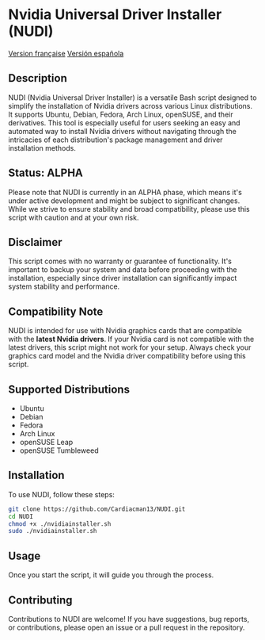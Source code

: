 # Nvidia Universal Driver Installer (NUDI)

[Version française](https://github.com/Cardiacman13/NUDI/blob/main/lang/README.fr.md) [Versión española](https://github.com/Cardiacman13/NUDI/blob/main/lang/README.es.md)

## Description

NUDI (Nvidia Universal Driver Installer) is a versatile Bash script designed to simplify the installation of Nvidia drivers across various Linux distributions. It supports Ubuntu, Debian, Fedora, Arch Linux, openSUSE, and their derivatives. This tool is especially useful for users seeking an easy and automated way to install Nvidia drivers without navigating through the intricacies of each distribution's package management and driver installation methods.

## Status: ALPHA

Please note that NUDI is currently in an ALPHA phase, which means it's under active development and might be subject to significant changes. While we strive to ensure stability and broad compatibility, please use this script with caution and at your own risk.

## Disclaimer

This script comes with no warranty or guarantee of functionality. It's important to backup your system and data before proceeding with the installation, especially since driver installation can significantly impact system stability and performance.

## Compatibility Note

NUDI is intended for use with Nvidia graphics cards that are compatible with the **latest Nvidia drivers**. If your Nvidia card is not compatible with the latest drivers, this script might not work for your setup. Always check your graphics card model and the Nvidia driver compatibility before using this script.

## Supported Distributions

- Ubuntu
- Debian
- Fedora
- Arch Linux
- openSUSE Leap
- openSUSE Tumbleweed

## Installation

To use NUDI, follow these steps:


   ```bash
   git clone https://github.com/Cardiacman13/NUDI.git
   cd NUDI
   chmod +x ./nvidiainstaller.sh
   sudo ./nvidiainstaller.sh
   ```


## Usage

Once you start the script, it will guide you through the process.

## Contributing

Contributions to NUDI are welcome! If you have suggestions, bug reports, or contributions, please open an issue or a pull request in the repository.
